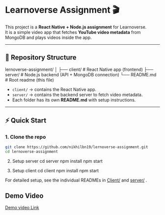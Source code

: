 # Learnoverse Assignment 🎬

This project is a **React Native + Node.js assignment** for Learnoverse.  
It is a simple video app that fetches **YouTube video metadata** from MongoDB and plays videos inside the app.

---

## 📂 Repository Structure
lernoverse-assignment/
│
├── client/ # React Native app (frontend)
├── server/ # Node.js backend (API + MongoDB connection)
└── README.md # Root readme (this file)


- `client/` → contains the React Native app.  
- `server/` → contains the backend server to fetch video metadata.  
- Each folder has its own **README.md** with setup instructions.  

---

## ⚡ Quick Start

### 1. Clone the repo
```bash
git clone https://github.com/nikhilbn19/lernoverse-assignment.git
cd lernoverse-assignment
```

2. Setup server
cd server
npm install
npm start

3. Setup client
cd client
npm install
npm start

For detailed setup, see the individual READMEs in [Client/](https://github.com/nikhilbn19/lernoverse-assignment/blob/master/client/README.md) and [server/](https://github.com/nikhilbn19/lernoverse-assignment/blob/master/server/README.md) .

## Demo Video
[Demo video Link](https://drive.google.com/file/d/1K2z5dHqQdBp0UJ7FYd6Dbp2KNOzTqvQv/view?usp=drivesdk)

